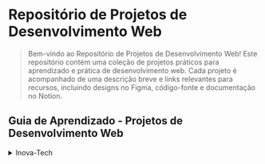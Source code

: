 # Repositório de Projetos de Desenvolvimento Web

> Bem-vindo ao Repositório de Projetos de Desenvolvimento Web! Este repositório contém uma coleção de projetos práticos para aprendizado e prática de desenvolvimento web. Cada projeto é acompanhado de uma descrição breve e links relevantes para recursos, incluindo designs no Figma, código-fonte e documentação no Notion.

## Guia de Aprendizado - Projetos de Desenvolvimento Web

<details> <summary>Inova-Tech</summary>

- <details> <summary>Desafios Explorer</summary>
    
  - [ ] Página para a captação de leads ou newsletter. `README`
  - [ ] Blog de Gatos `README`
  
  [Root](https://www.rocketseat.com.br/explorer?utm_source=figma&utm_medium=organic&utm_campaign=venda&utm_term=explorer&utm_content=description_figma-lp_explorer)
  
  [Desafios Discover - Notion Projects](https://efficient-sloth-d85.notion.site/b0b109c64d0a4a8eb4de547de18fa04d?v=dd9d2f6b0f6542d69807f41312f4116d)
  </details>

-  <details> <summary> Desafios Discover </summary>
  
    - [ ] Desafios HTML [`Notion`](https://efficient-sloth-d85.notion.site/Desafios-HTML-ed0f6368d34d44ffab92686b9dc93229)
    - [ ] Social Tree `README`

    [Root](https://www.rocketseat.com.br/discover?utm_source=figma&utm_medium=organic&utm_campaign=lead&utm_term=discover&utm_content=description_figma-lp_discover)
  </details>
 
</details>

